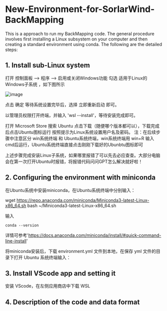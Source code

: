 # New-Environment-for-SorlarWind-BackMapping
This is a approach to run my BackMapping code. The general procedure involves first installing a Linux subsystem on your computer and then creating a standard environment using conda. The following are the detailed steps:

## 1. Install sub-Linux system

打开 控制面板 --> 程序 --> 启用或关闭Windows功能 勾选 适用于Linux的Windows子系统 ，如下图所示

![image](https://github.com/user-attachments/assets/49b7feb4-13e9-4784-8afa-c0f8e17e47e6)

点击 确定 等待系统设置完毕后，选择 立即重新启动 即可。

以管理员权限打开终端，并输入 'wsl --install'，等待安装完成即可。

打开 Microsoft Store 搜索 Ubuntu 点击下载（随便哪个版本都可以），下载完成后点击Ubuntu图标运行 按照提示为Linux系统设置用户名及密码。
注：在后续步骤中注意区分 win系统终端 和 Ubuntu系统终端，win系统终端用 win+R 输入cmd后运行，Ubuntu系统终端直接点击刚刚下载好的Ubunbtu图标即可

上述步骤完成安装Linux子系统，如果哪里报错了可以先去必应查查。大部分电脑会在第一次打开Ubuntu时报错，将报错代码问问GPT怎么解决就好啦！

## 2. Configuring the environment with miniconda
在Ubuntu系统中安装miniconda，在Ubuntu系统终端中分别输入：

wget https://repo.anaconda.com/miniconda/Miniconda3-latest-Linux-x86_64.sh
bash ~/Miniconda3-latest-Linux-x86_64.sh

输入

`conda --version`


详情可参考'https://docs.anaconda.com/miniconda/install/#quick-command-line-install'

将miniconda安装后，下载 environment.yml 文件到本地，在保存 yml 文件的目录下打开 Ubuntu 系统终端输入：



## 3. Install VScode app and setting it
安装 VScode，在左侧应用商店中下载 WSL

## 4. Description of the code and data format
